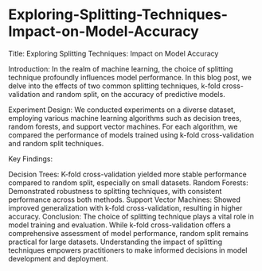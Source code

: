 # Exploring-Splitting-Techniques-Impact-on-Model-Accuracy
Title: Exploring Splitting Techniques: Impact on Model Accuracy

Introduction:
In the realm of machine learning, the choice of splitting technique profoundly influences model performance. In this blog post, we delve into the effects of two common splitting techniques, k-fold cross-validation and random split, on the accuracy of predictive models.

Experiment Design:
We conducted experiments on a diverse dataset, employing various machine learning algorithms such as decision trees, random forests, and support vector machines. For each algorithm, we compared the performance of models trained using k-fold cross-validation and random split techniques.

Key Findings:

Decision Trees: K-fold cross-validation yielded more stable performance compared to random split, especially on small datasets.
Random Forests: Demonstrated robustness to splitting techniques, with consistent performance across both methods.
Support Vector Machines: Showed improved generalization with k-fold cross-validation, resulting in higher accuracy.
Conclusion:
The choice of splitting technique plays a vital role in model training and evaluation. While k-fold cross-validation offers a comprehensive assessment of model performance, random split remains practical for large datasets. Understanding the impact of splitting techniques empowers practitioners to make informed decisions in model development and deployment.
